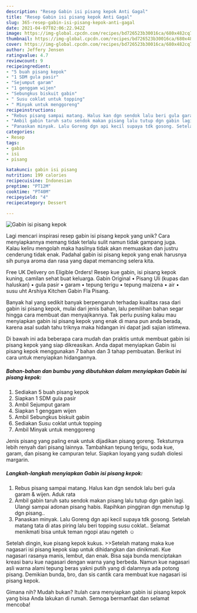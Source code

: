 ```yaml
---
description: "Resep Gabin isi pisang kepok Anti Gagal"
title: "Resep Gabin isi pisang kepok Anti Gagal"
slug: 365-resep-gabin-isi-pisang-kepok-anti-gagal
date: 2021-04-07T02:06:22.942Z
image: https://img-global.cpcdn.com/recipes/bd726523b30016ca/680x482cq70/gabin-isi-pisang-kepok-foto-resep-utama.jpg
thumbnail: https://img-global.cpcdn.com/recipes/bd726523b30016ca/680x482cq70/gabin-isi-pisang-kepok-foto-resep-utama.jpg
cover: https://img-global.cpcdn.com/recipes/bd726523b30016ca/680x482cq70/gabin-isi-pisang-kepok-foto-resep-utama.jpg
author: Jeffery Jensen
ratingvalue: 4.7
reviewcount: 9
recipeingredient:
- "5 buah pisang kepok"
- "1 SDM gula pasir"
- "Sejumput garam"
- "1 genggam wijen"
- "Sebungkus biskuit gabin"
- " Susu coklat untuk topping"
- " Minyak untuk menggoreng"
recipeinstructions:
- "Rebus pisang sampai matang. Halus kan dgn sendok lalu beri gula garam &amp; wijen. Aduk rata"
- "Ambil gabin taruh satu sendok makan pisang lalu tutup dgn gabin lagi. Ulangi sampai adonan pisang habis. Rapihkan pinggiran dgn menutup lg dgn pisang.."
- "Panaskan minyak. Lalu Goreng dgn api kecil supaya tdk gosong. Setelah matang tata di atas piring lalu beri topping susu coklat.. Selamat menikmati bisa untuk teman ngopi atau ngeteh ☺"
categories:
- Resep
tags:
- gabin
- isi
- pisang

katakunci: gabin isi pisang 
nutrition: 199 calories
recipecuisine: Indonesian
preptime: "PT12M"
cooktime: "PT40M"
recipeyield: "4"
recipecategory: Dessert

---
```



![Gabin isi pisang kepok](https://img-global.cpcdn.com/recipes/bd726523b30016ca/680x482cq70/gabin-isi-pisang-kepok-foto-resep-utama.jpg)

Lagi mencari inspirasi resep gabin isi pisang kepok yang unik? Cara menyiapkannya memang tidak terlalu sulit namun tidak gampang juga. Kalau keliru mengolah maka hasilnya tidak akan memuaskan dan justru cenderung tidak enak. Padahal gabin isi pisang kepok yang enak harusnya sih punya aroma dan rasa yang dapat memancing selera kita.

Free UK Delivery on Eligible Orders! Resep kue gabin, isi pisang kepok kuning, camilan sehat buat keluarga. Gabin Original • Pisang Uli (kupas dan haluskan) • gula pasir • garam • tepung terigu • tepung maizena • air • susu uht Arshiya Kitchen Gabin Fla Pisang.

Banyak hal yang sedikit banyak berpengaruh terhadap kualitas rasa dari gabin isi pisang kepok, mulai dari jenis bahan, lalu pemilihan bahan segar hingga cara membuat dan menyajikannya. Tak perlu pusing kalau mau menyiapkan gabin isi pisang kepok yang enak di mana pun anda berada, karena asal sudah tahu triknya maka hidangan ini dapat jadi sajian istimewa.


Di bawah ini ada beberapa cara mudah dan praktis untuk membuat gabin isi pisang kepok yang siap dikreasikan. Anda dapat menyiapkan Gabin isi pisang kepok menggunakan 7 bahan dan 3 tahap pembuatan. Berikut ini cara untuk menyiapkan hidangannya.

<!--inarticleads1-->

##### Bahan-bahan dan bumbu yang dibutuhkan dalam menyiapkan Gabin isi pisang kepok:

1. Sediakan 5 buah pisang kepok
1. Siapkan 1 SDM gula pasir
1. Ambil Sejumput garam
1. Siapkan 1 genggam wijen
1. Ambil Sebungkus biskuit gabin
1. Sediakan  Susu coklat untuk topping
1. Ambil  Minyak untuk menggoreng


Jenis pisang yang paling enak untuk dijadikan pisang goreng. Teksturnya lebih renyah dari pisang lainnya. Tambahkan tepung terigu, soda kue, garam, dan pisang ke campuran telur. Siapkan loyang yang sudah diolesi margarin. 

<!--inarticleads2-->

##### Langkah-langkah menyiapkan Gabin isi pisang kepok:

1. Rebus pisang sampai matang. Halus kan dgn sendok lalu beri gula garam &amp; wijen. Aduk rata
1. Ambil gabin taruh satu sendok makan pisang lalu tutup dgn gabin lagi. Ulangi sampai adonan pisang habis. Rapihkan pinggiran dgn menutup lg dgn pisang..
1. Panaskan minyak. Lalu Goreng dgn api kecil supaya tdk gosong. Setelah matang tata di atas piring lalu beri topping susu coklat.. Selamat menikmati bisa untuk teman ngopi atau ngeteh ☺


Setelah dingin, kue pisang kepok kukus. &gt;&gt;Setelah matang maka kue nagasari isi pisang kepok siap untuk dihidangkan dan dinikmati. Kue nagasari rasanya manis, lembut, dan enak. Bisa saja bunda menciptakan kreasi baru kue nagasari dengan warna yang berbeda. Namun kue nagasari asli warna alami tepung beras yakni putih yang di dalamnya ada potong pisang. Demikian bunda, bro, dan sis cantik cara membuat kue nagasari isi pisang kepok. 

Gimana nih? Mudah bukan? Itulah cara menyiapkan gabin isi pisang kepok yang bisa Anda lakukan di rumah. Semoga bermanfaat dan selamat mencoba!
